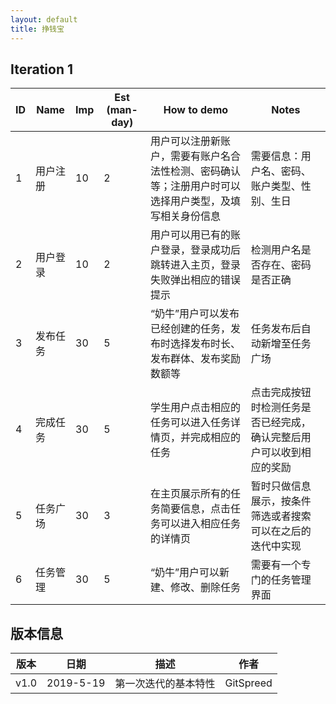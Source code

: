 ```yaml
---
layout: default
title: 挣钱宝
---
```


## Iteration 1

| ID   | Name     | Imp  | Est (man-day) | How to demo                                                  | Notes                                                        |
| ---- | -------- | ---- | ------------- | ------------------------------------------------------------ | ------------------------------------------------------------ |
| 1    | 用户注册 | 10   | 2             | 用户可以注册新账户，需要有账户名合法性检测、密码确认等；注册用户时可以选择用户类型，及填写相关身份信息 | 需要信息：用户名、密码、账户类型、性别、生日                 |
| 2    | 用户登录 | 10   | 2             | 用户可以用已有的账户登录，登录成功后跳转进入主页，登录失败弹出相应的错误提示 | 检测用户名是否存在、密码是否正确                             |
| 3    | 发布任务 | 30   | 5             | “奶牛”用户可以发布已经创建的任务，发布时选择发布时长、发布群体、发布奖励数额等 | 任务发布后自动新增至任务广场                                 |
| 4    | 完成任务 | 30   | 5             | 学生用户点击相应的任务可以进入任务详情页，并完成相应的任务   | 点击完成按钮时检测任务是否已经完成，确认完整后用户可以收到相应的奖励 |
| 5    | 任务广场 | 30   | 3             | 在主页展示所有的任务简要信息，点击任务可以进入相应任务的详情页 | 暂时只做信息展示，按条件筛选或者搜索可以在之后的迭代中实现   |
| 6    | 任务管理 | 30   | 5             | “奶牛”用户可以新建、修改、删除任务                           | 需要有一个专门的任务管理界面                                 |



## 版本信息

| 版本 | 日期      | 描述                 | 作者      |
| ---- | --------- | -------------------- | --------- |
| v1.0 | 2019-5-19 | 第一次迭代的基本特性 | GitSpreed |
